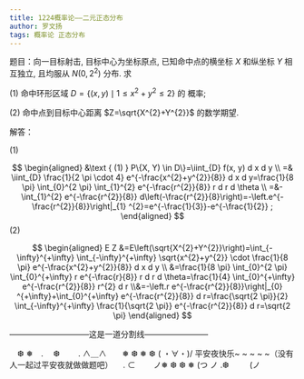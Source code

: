 ```yaml
---
title: 1224概率论——二元正态分布
author: 罗文扬
tags: 概率论 正态分布
---
```






题目：向一目标射击, 目标中心为坐标原点, 已知命中点的横坐标 $X$ 和纵坐标 $Y$ 相 互独立, 且均服从 $N\left(0,2^{2}\right)$ 分布. 求 

(1) 命中环形区域 $D=\left\{(x, y) \mid 1 \leq x^{2}+y^{2} \leq 2\right\}$ 的 概率;

 (2) 命中点到目标中心距离 $Z=\sqrt{X^{2}+Y^{2}}$ 的数学期望.



<!--more-->

解答：

(1)


$$
\begin{aligned}
&\text { (1) } P\{X, Y) \in D\}=\iint_{D} f(x, y) d x d y \\
=& \iint_{D} \frac{1}{2 \pi \cdot 4} e^{-\frac{x^{2}+y^{2}}{8}} d x d y=\frac{1}{8 \pi} \int_{0}^{2 \pi} \int_{1}^{2} e^{-\frac{r^{2}}{8}} r d r d \theta \\
=&-\int_{1}^{2} e^{-\frac{r^{2}}{8}} d\left(-\frac{r^{2}}{8}\right)=-\left.e^{-\frac{r^{2}}{8}}\right|_{1} ^{2}=e^{-\frac{1}{3}}-e^{-\frac{1}{2}} ;
\end{aligned}
$$
(2)


$$
\begin{aligned}
E Z &=E\left(\sqrt{X^{2}+Y^{2}}\right)=\int_{-\infty}^{+\infty} \int_{-\infty}^{+\infty} \sqrt{x^{2}+y^{2}} \cdot \frac{1}{8 \pi} e^{-\frac{x^{2}+y^{2}}{8}} d x d y \\
&=\frac{1}{8 \pi} \int_{0}^{2 \pi} \int_{0}^{+\infty} r e^{-\frac{r}{8}} r d r d \theta=\frac{1}{4} \int_{0}^{+\infty} e^{-\frac{r^{2}}{8}} r^{2} d r
\\&=-\left.r e^{-\frac{r^{2}}{8}}\right|_{0} ^{+\infty}+\int_{0}^{+\infty} e^{-\frac{r^{2}}{8}} d r=\frac{\sqrt{2 \pi}}{2} \int_{-\infty}^{+\infty} \frac{1}{\sqrt{2 \pi}} e^{-\frac{r^{2}}{8}} d r=\sqrt{2 \pi}
\end{aligned}
$$


——————————这是一道分割线————————

　❆ ❅　. 　❆
　　. ∧＿∧　　❅ ❆
❅ ❆ ( ・∀・)/           平安夜快乐~ ~ ~ ~ ~（没有人一起过平安夜就做做题吧）
　. ⊂　　 ノ❅ ❆
❆ ❅ (つ ノ .❆
　　 (ノ